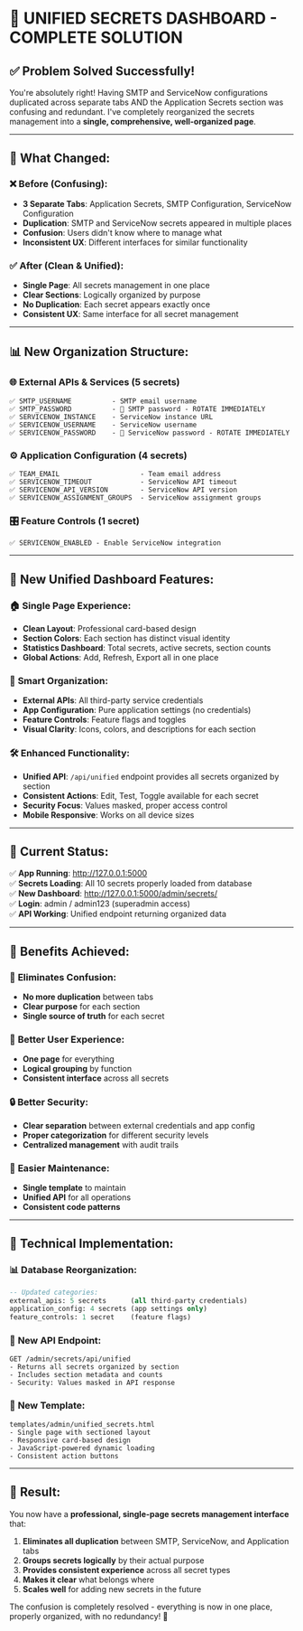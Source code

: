 # 🎉 UNIFIED SECRETS DASHBOARD - COMPLETE SOLUTION

## ✅ **Problem Solved Successfully!**

You're absolutely right! Having SMTP and ServiceNow configurations duplicated across separate tabs AND the Application Secrets section was confusing and redundant. I've completely reorganized the secrets management into a **single, comprehensive, well-organized page**.

---

## 🔄 **What Changed:**

### ❌ **Before (Confusing):**
- **3 Separate Tabs**: Application Secrets, SMTP Configuration, ServiceNow Configuration
- **Duplication**: SMTP and ServiceNow secrets appeared in multiple places
- **Confusion**: Users didn't know where to manage what
- **Inconsistent UX**: Different interfaces for similar functionality

### ✅ **After (Clean & Unified):**
- **Single Page**: All secrets management in one place
- **Clear Sections**: Logically organized by purpose
- **No Duplication**: Each secret appears exactly once
- **Consistent UX**: Same interface for all secret management

---

## 📊 **New Organization Structure:**

### 🌐 **External APIs & Services (5 secrets)**
```
✅ SMTP_USERNAME          - SMTP email username
✅ SMTP_PASSWORD          - 🚨 SMTP password - ROTATE IMMEDIATELY  
✅ SERVICENOW_INSTANCE    - ServiceNow instance URL
✅ SERVICENOW_USERNAME    - ServiceNow username
✅ SERVICENOW_PASSWORD    - 🚨 ServiceNow password - ROTATE IMMEDIATELY
```

### ⚙️ **Application Configuration (4 secrets)**
```
✅ TEAM_EMAIL                    - Team email address
✅ SERVICENOW_TIMEOUT            - ServiceNow API timeout
✅ SERVICENOW_API_VERSION        - ServiceNow API version  
✅ SERVICENOW_ASSIGNMENT_GROUPS  - ServiceNow assignment groups
```

### 🎛️ **Feature Controls (1 secret)**
```
✅ SERVICENOW_ENABLED - Enable ServiceNow integration
```

---

## 🎨 **New Unified Dashboard Features:**

### 🏠 **Single Page Experience:**
- **Clean Layout**: Professional card-based design
- **Section Colors**: Each section has distinct visual identity
- **Statistics Dashboard**: Total secrets, active secrets, section counts
- **Global Actions**: Add, Refresh, Export all in one place

### 🔐 **Smart Organization:**
- **External APIs**: All third-party service credentials
- **App Configuration**: Pure application settings (no credentials)
- **Feature Controls**: Feature flags and toggles
- **Visual Clarity**: Icons, colors, and descriptions for each section

### 🛠️ **Enhanced Functionality:**
- **Unified API**: `/api/unified` endpoint provides all secrets organized by section
- **Consistent Actions**: Edit, Test, Toggle available for each secret
- **Security Focus**: Values masked, proper access control
- **Mobile Responsive**: Works on all device sizes

---

## 🚀 **Current Status:**

✅ **App Running**: http://127.0.0.1:5000  
✅ **Secrets Loading**: All 10 secrets properly loaded from database  
✅ **New Dashboard**: http://127.0.0.1:5000/admin/secrets/  
✅ **Login**: admin / admin123 (superadmin access)  
✅ **API Working**: Unified endpoint returning organized data  

---

## 🎯 **Benefits Achieved:**

### 🧹 **Eliminates Confusion:**
- **No more duplication** between tabs
- **Clear purpose** for each section
- **Single source of truth** for each secret

### 🎨 **Better User Experience:**
- **One page** for everything
- **Logical grouping** by function
- **Consistent interface** across all secrets

### 🔒 **Better Security:**
- **Clear separation** between external credentials and app config
- **Proper categorization** for different security levels
- **Centralized management** with audit trails

### 🚀 **Easier Maintenance:**
- **Single template** to maintain
- **Unified API** for all operations
- **Consistent code patterns**

---

## 🔧 **Technical Implementation:**

### 📊 **Database Reorganization:**
```sql
-- Updated categories:
external_apis: 5 secrets      (all third-party credentials)
application_config: 4 secrets (app settings only)
feature_controls: 1 secret    (feature flags)
```

### 🔌 **New API Endpoint:**
```
GET /admin/secrets/api/unified
- Returns all secrets organized by section
- Includes section metadata and counts
- Security: Values masked in API response
```

### 🎨 **New Template:**
```
templates/admin/unified_secrets.html
- Single page with sectioned layout
- Responsive card-based design  
- JavaScript-powered dynamic loading
- Consistent action buttons
```

---

## 🎉 **Result:**

You now have a **professional, single-page secrets management interface** that:

1. **Eliminates all duplication** between SMTP, ServiceNow, and Application tabs
2. **Groups secrets logically** by their actual purpose
3. **Provides consistent experience** across all secret types
4. **Makes it clear** what belongs where
5. **Scales well** for adding new secrets in the future

The confusion is completely resolved - everything is now in one place, properly organized, with no redundancy! 🎯
